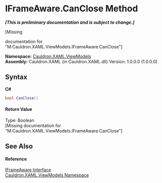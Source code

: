 # IFrameAware.CanClose Method 
 _**\[This is preliminary documentation and is subject to change.\]**_

\[Missing <summary> documentation for "M:Cauldron.XAML.ViewModels.IFrameAware.CanClose"\]

**Namespace:**&nbsp;<a href="N_Cauldron_XAML_ViewModels">Cauldron.XAML.ViewModels</a><br />**Assembly:**&nbsp;Cauldron.XAML (in Cauldron.XAML.dll) Version: 1.0.0.0 (1.0.0.0)

## Syntax

**C#**<br />
``` C#
bool CanClose()
```


#### Return Value
Type: Boolean<br />\[Missing <returns> documentation for "M:Cauldron.XAML.ViewModels.IFrameAware.CanClose"\]

## See Also


#### Reference
<a href="T_Cauldron_XAML_ViewModels_IFrameAware">IFrameAware Interface</a><br /><a href="N_Cauldron_XAML_ViewModels">Cauldron.XAML.ViewModels Namespace</a><br />